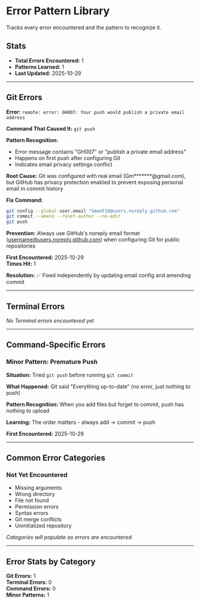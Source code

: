 # Error Pattern Library

Tracks every error encountered and the pattern to recognize it.

## Stats
- **Total Errors Encountered:** 1
- **Patterns Learned:** 1
- **Last Updated:** 2025-10-29

---

## Git Errors

**Error:** `remote: error: GH007: Your push would publish a private email address`

**Command That Caused It:** `git push`

**Pattern Recognition:** 
- Error message contains "GH007" or "publish a private email address"
- Happens on first push after configuring Git
- Indicates email privacy settings conflict

**Root Cause:** 
Git was configured with real email (Gm*******@gmail.com), but GitHub has privacy protection enabled to prevent exposing personal email in commit history

**Fix Command:**
```bash
git config --global user.email "GmanF10@users.noreply.github.com"
git commit --amend --reset-author --no-edit
git push
```

**Prevention:** Always use GitHub's noreply email format (username@users.noreply.github.com) when configuring Git for public repositories

**First Encountered:** 2025-10-29  
**Times Hit:** 1

**Resolution:** ✅ Fixed independently by updating email config and amending commit

---

## Terminal Errors

*No Terminal errors encountered yet*

---

## Command-Specific Errors

### Minor Pattern: Premature Push

**Situation:** Tried `git push` before running `git commit`

**What Happened:** Git said "Everything up-to-date" (no error, just nothing to push)

**Pattern Recognition:** When you add files but forget to commit, push has nothing to upload

**Learning:** The order matters - always add → commit → push

**First Encountered:** 2025-10-29

---

## Common Error Categories

### Not Yet Encountered
- Missing arguments
- Wrong directory
- File not found
- Permission errors
- Syntax errors
- Git merge conflicts
- Uninitialized repository

*Categories will populate as errors are encountered*

---

## Error Stats by Category

**Git Errors:** 1  
**Terminal Errors:** 0  
**Command Errors:** 0  
**Minor Patterns:** 1